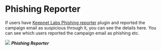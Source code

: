 # Phishing Reporter

If users have [Keepnet Labs Phishing reporter](https://www.keepnetlabs.com/phishing-reporter/) plugin and reported the campaign email as suspicious through it, you can see the details here. You can see which users reported the campaign email as phishing etc. 

![](https://www.keepnetlabs.com/wp-content/uploads/Ekran-G%C3%B6r%C3%BCnt%C3%BCs%C3%BC-2018-07-30-14-13-06-1024x470.png)
***Phishing Reporter***